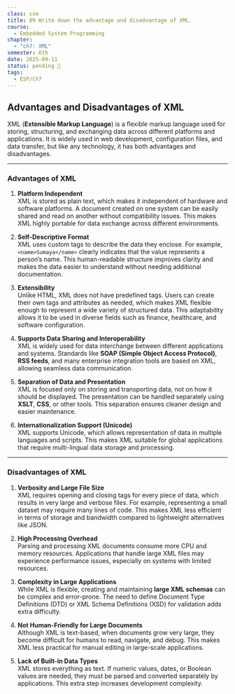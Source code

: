 ```yaml
---
class: cse
title: 09 Write down the advantage and disadvantage of XML.
course:
  - Embedded System Programming
chapter:
  - "ch7: XML"
semester: 6th
date: 2025-09-11
status: pending 🛑
tags:
  - ESP/Ch7
---
```

## Advantages and Disadvantages of XML

XML (**Extensible Markup Language**) is a flexible markup language used for storing, structuring, and exchanging data across different platforms and applications. It is widely used in web development, configuration files, and data transfer, but like any technology, it has both advantages and disadvantages.

---

### Advantages of XML

1. **Platform Independent**  
    XML is stored as plain text, which makes it independent of hardware and software platforms. A document created on one system can be easily shared and read on another without compatibility issues. This makes XML highly portable for data exchange across different environments.
    
2. **Self-Descriptive Format**  
    XML uses custom tags to describe the data they enclose. For example, `<name>Sumaya</name>` clearly indicates that the value represents a person’s name. This human-readable structure improves clarity and makes the data easier to understand without needing additional documentation.
    
3. **Extensibility**  
    Unlike HTML, XML does not have predefined tags. Users can create their own tags and attributes as needed, which makes XML flexible enough to represent a wide variety of structured data. This adaptability allows it to be used in diverse fields such as finance, healthcare, and software configuration.
    
4. **Supports Data Sharing and Interoperability**  
    XML is widely used for data interchange between different applications and systems. Standards like **SOAP (Simple Object Access Protocol)**, **RSS feeds**, and many enterprise integration tools are based on XML, allowing seamless data communication.
    
5. **Separation of Data and Presentation**  
    XML is focused only on storing and transporting data, not on how it should be displayed. The presentation can be handled separately using **XSLT**, **CSS**, or other tools. This separation ensures cleaner design and easier maintenance.
    
6. **Internationalization Support (Unicode)**  
    XML supports Unicode, which allows representation of data in multiple languages and scripts. This makes XML suitable for global applications that require multi-lingual data storage and processing.
    

---

### Disadvantages of XML

1. **Verbosity and Large File Size**  
    XML requires opening and closing tags for every piece of data, which results in very large and verbose files. For example, representing a small dataset may require many lines of code. This makes XML less efficient in terms of storage and bandwidth compared to lightweight alternatives like JSON.
    
2. **High Processing Overhead**  
    Parsing and processing XML documents consume more CPU and memory resources. Applications that handle large XML files may experience performance issues, especially on systems with limited resources.
    
3. **Complexity in Large Applications**  
    While XML is flexible, creating and maintaining **large XML schemas** can be complex and error-prone. The need to define Document Type Definitions (DTD) or XML Schema Definitions (XSD) for validation adds extra difficulty.
    
4. **Not Human-Friendly for Large Documents**  
    Although XML is text-based, when documents grow very large, they become difficult for humans to read, navigate, and debug. This makes XML less practical for manual editing in large-scale applications.
    
5. **Lack of Built-in Data Types**  
    XML stores everything as text. If numeric values, dates, or Boolean values are needed, they must be parsed and converted separately by applications. This extra step increases development complexity.